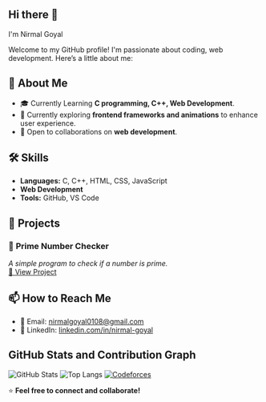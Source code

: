 ## Hi there 👋
<!--
**Nirmal-Goyal/Nirmal-Goyal** is a ✨ _special_ ✨ repository because its `README.md` (this file) appears on your GitHub profile.
-->

I'm Nirmal Goyal  

Welcome to my GitHub profile! I'm passionate about coding, web development. Here’s a little about me:  

## 🚀 About Me  
- 🎓 Currently Learning **C programming, C++, Web Development**.    
- 🌱 Currently exploring **frontend frameworks and animations** to enhance user experience.  
- 🤝 Open to collaborations on **web development**.  

## 🛠️ Skills  
- **Languages:** C, C++, HTML, CSS, JavaScript  
- **Web Development**  
- **Tools:** GitHub, VS Code 

## 📌 Projects  
### 🔢 **Prime Number Checker**  
*A simple program to check if a number is prime.*  
[🔗 View Project](https://prime-number-checker-six.vercel.app/) 


## 📫 How to Reach Me  
- 📧 Email: [nirmalgoyal0108@gmail.com](mailto:nirmalgoyal0108@gmail.com)  
- 🔗 LinkedIn: [linkedin.com/in/nirmal-goyal](https://www.linkedin.com/in/nirmalgoyal)

## GitHub Stats and Contribution Graph
![GitHub Stats](https://github-readme-stats.vercel.app/api?username=Nirmal-Goyal&show_icons=true&theme=radical)
![Top Langs](https://github-readme-stats.vercel.app/api/top-langs/?username=Nirmal-Goyal&layout=compact)
[![Codeforces](https://img.shields.io/badge/Codeforces-Blue?logo=codeforces)](https://codeforces.com/profile/Nirmal-Goyal)


⭐ **Feel free to connect and collaborate!**  

